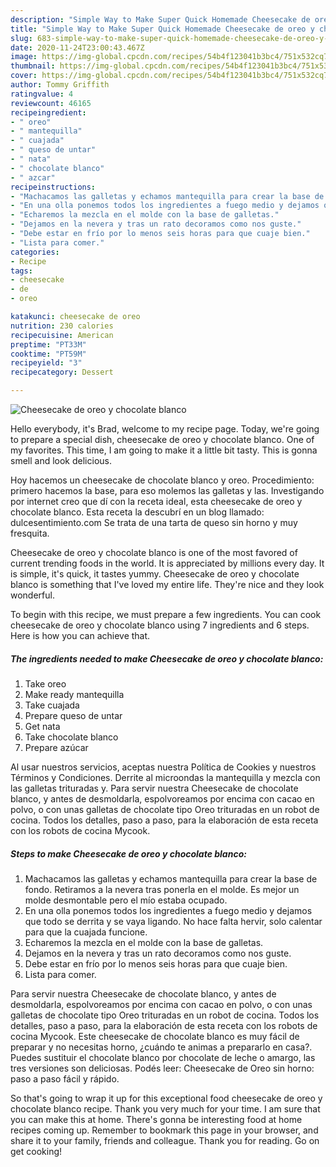 ```yaml
---
description: "Simple Way to Make Super Quick Homemade Cheesecake de oreo y chocolate blanco"
title: "Simple Way to Make Super Quick Homemade Cheesecake de oreo y chocolate blanco"
slug: 683-simple-way-to-make-super-quick-homemade-cheesecake-de-oreo-y-chocolate-blanco
date: 2020-11-24T23:00:43.467Z
image: https://img-global.cpcdn.com/recipes/54b4f123041b3bc4/751x532cq70/cheesecake-de-oreo-y-chocolate-blanco-foto-principal.jpg
thumbnail: https://img-global.cpcdn.com/recipes/54b4f123041b3bc4/751x532cq70/cheesecake-de-oreo-y-chocolate-blanco-foto-principal.jpg
cover: https://img-global.cpcdn.com/recipes/54b4f123041b3bc4/751x532cq70/cheesecake-de-oreo-y-chocolate-blanco-foto-principal.jpg
author: Tommy Griffith
ratingvalue: 4
reviewcount: 46165
recipeingredient:
- " oreo"
- " mantequilla"
- " cuajada"
- " queso de untar"
- " nata"
- " chocolate blanco"
- " azcar"
recipeinstructions:
- "Machacamos las galletas y echamos mantequilla para crear la base de fondo. Retiramos a la nevera tras ponerla en el molde. Es mejor un molde desmontable pero el mío estaba ocupado."
- "En una olla ponemos todos los ingredientes a fuego medio y dejamos que todo se derrita y se vaya ligando. No hace falta hervir, solo calentar para que la cuajada funcione."
- "Echaremos la mezcla en el molde con la base de galletas."
- "Dejamos en la nevera y tras un rato decoramos como nos guste."
- "Debe estar en frío por lo menos seis horas para que cuaje bien."
- "Lista para comer."
categories:
- Recipe
tags:
- cheesecake
- de
- oreo

katakunci: cheesecake de oreo 
nutrition: 230 calories
recipecuisine: American
preptime: "PT33M"
cooktime: "PT59M"
recipeyield: "3"
recipecategory: Dessert

---
```



![Cheesecake de oreo y chocolate blanco](https://img-global.cpcdn.com/recipes/54b4f123041b3bc4/751x532cq70/cheesecake-de-oreo-y-chocolate-blanco-foto-principal.jpg)

Hello everybody, it's Brad, welcome to my recipe page. Today, we're going to prepare a special dish, cheesecake de oreo y chocolate blanco. One of my favorites. This time, I am going to make it a little bit tasty. This is gonna smell and look delicious.

Hoy hacemos un cheesecake de chocolate blanco y oreo. Procedimiento: primero hacemos la base, para eso molemos las galletas y las. Investigando por internet creo que dí con la receta ideal, esta cheesecake de oreo y chocolate blanco. Esta receta la descubrí en un blog llamado: dulcesentimiento.com Se trata de una tarta de queso sin horno y muy fresquita.

Cheesecake de oreo y chocolate blanco is one of the most favored of current trending foods in the world. It is appreciated by millions every day. It is simple, it's quick, it tastes yummy. Cheesecake de oreo y chocolate blanco is something that I've loved my entire life. They're nice and they look wonderful.


To begin with this recipe, we must prepare a few ingredients. You can cook cheesecake de oreo y chocolate blanco using 7 ingredients and 6 steps. Here is how you can achieve that.

<!--inarticleads1-->

##### The ingredients needed to make Cheesecake de oreo y chocolate blanco:

1. Take  oreo
1. Make ready  mantequilla
1. Take  cuajada
1. Prepare  queso de untar
1. Get  nata
1. Take  chocolate blanco
1. Prepare  azúcar


Al usar nuestros servicios, aceptas nuestra Política de Cookies y nuestros Términos y Condiciones. Derrite al microondas la mantequilla y mezcla con las galletas trituradas y. Para servir nuestra Cheesecake de chocolate blanco, y antes de desmoldarla, espolvoreamos por encima con cacao en polvo, o con unas galletas de chocolate tipo Oreo trituradas en un robot de cocina. Todos los detalles, paso a paso, para la elaboración de esta receta con los robots de cocina Mycook. 

<!--inarticleads2-->

##### Steps to make Cheesecake de oreo y chocolate blanco:

1. Machacamos las galletas y echamos mantequilla para crear la base de fondo. Retiramos a la nevera tras ponerla en el molde. Es mejor un molde desmontable pero el mío estaba ocupado.
1. En una olla ponemos todos los ingredientes a fuego medio y dejamos que todo se derrita y se vaya ligando. No hace falta hervir, solo calentar para que la cuajada funcione.
1. Echaremos la mezcla en el molde con la base de galletas.
1. Dejamos en la nevera y tras un rato decoramos como nos guste.
1. Debe estar en frío por lo menos seis horas para que cuaje bien.
1. Lista para comer.


Para servir nuestra Cheesecake de chocolate blanco, y antes de desmoldarla, espolvoreamos por encima con cacao en polvo, o con unas galletas de chocolate tipo Oreo trituradas en un robot de cocina. Todos los detalles, paso a paso, para la elaboración de esta receta con los robots de cocina Mycook. Este cheesecake de chocolate blanco es muy fácil de preparar y no necesitas horno, ¿cuándo te animas a prepararlo en casa?. Puedes sustituir el chocolate blanco por chocolate de leche o amargo, las tres versiones son deliciosas. Podés leer: Cheesecake de Oreo sin horno: paso a paso fácil y rápido. 

So that's going to wrap it up for this exceptional food cheesecake de oreo y chocolate blanco recipe. Thank you very much for your time. I am sure that you can make this at home. There's gonna be interesting food at home recipes coming up. Remember to bookmark this page in your browser, and share it to your family, friends and colleague. Thank you for reading. Go on get cooking!

